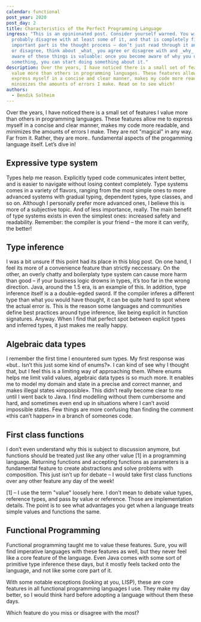 ```yaml
---
calendar: functional
post_year: 2020
post_day: 2
title: Characteristics of the Perfect Programming Language
ingress: "This is an opinionated post. Consider yourself warned. You will
  probably disagree with at least some of it, and that is completely fine. The
  important part is the thought process – don’t just read through it and agree
  or disagree, think about _what_ you agree or disagree with and _why_. Becoming
  aware of these things is valuable: once you become aware of why you dislike
  something, you can start doing something about it."
description: Over the years, I have noticed there is a small set of features I
  value more than others in programming languages. These features allow me to
  express myself in a concise and clear manner, makes my code more readable, and
  minimizes the amounts of errors I make. Read on to see which!
authors:
  - Bendik Solheim
---
```

Over the years, I have noticed there is a small set of features I value more than others in programming languages. These features allow me to express myself in a concise and clear manner, makes my code more readable, and minimizes the amounts of errors I make. They are not "magical" in any way. Far from it. Rather, they are more.. fundamental aspects of the progamming language itself. Let’s dive in!

## Expressive type system

Types help me reason. Explicitly typed code communicates intent better, and is easier to navigate without losing context completely. Type systems comes in a variety of flavors, ranging from the most simple ones to more advanced systems with gradual typing, dependent types, type classes, and so on. Although I personally prefer more advanced ones, I believe this is more of a subjective topic. And of less importance, really. The main benefit of type systems exists in even the simplest ones: increased safety and readability. Remember: the compiler is your friend – the more it can verify, the better!

## Type inference

I was a bit unsure if this point had its place in this blog post. On one hand, I feel its more of a convenience feature than strictly neccessary. On the other, an overly chatty and boilerplaty type system can cause more harm than good – if your business logic drowns in types, it’s too far in the wrong direction. Java, around the 1.5 era, is an example of this. In addition, type inference itself is a a double-egded sword. If the compiler inferes a different type than what you would have thought, it can be quite hard to spot where the actual error is. This is the reason some languages and communities define best practices around type inference, like being explicit in function signatures. Anyway. When I find that perfect spot between explicit types and inferred types, it just makes me really happy.

## Algebraic data types

I remember the first time I enountered sum types. My first response was «but.. Isn’t this just some kind of enums?». I can kind of see why I thought that, but I feel this is a limiting way of approaching them. Where enums helps me limit valid values, algebraic data types is so much more. It enables me to model my domain and state in a precise and correct manner, and makes illegal states «impossible». This didn’t really become clear to me until I went back to Java. I find modelling without them cumbersome and hard, and sometimes even end up in situations where I can’t avoid impossible states. Few things are more confusing than finding the comment «this can’t happen» in a branch of someones code.

## First class functions

I don’t even understand why this is subject to discussion anymore, but functions should be treated just like any other value [1] in a programming language. Returning functions and accepting functions as parameters is a fundamental feature to create abstractions and solve problems with composition. This just isn’t up for debate – I would take first class functions over any other feature any day of the week!

[1] – I use the term "value" loosely here. I don’t mean to debate value types, reference types, and pass by value or reference. Those are implementation details. The point is to see what advantages you get when a language treats simple values and functions the same. 

## Functional Programming

Functional programming taught me to value these features. Sure, you will find imperative languages with these features as well, but they never feel like a core feature of the language. Even Java comes with some sort of primitive type inference these days, but it mostly feels tacked onto the language, and not like some core part of it.

With some notable exceptions (looking at you, LISP), these are core features in all functional programming languages I use. They make my day better, so I would think hard before adopting a language without them these days.

Which feature do you miss or disagree with the most?

